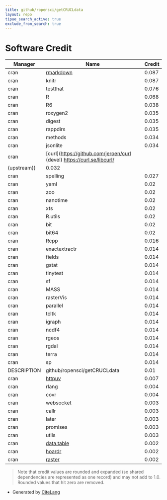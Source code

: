 ```yaml
---
title: github/ropensci/getCRUCLdata
layout: repo
tipue_search_active: true
exclude_from_search: true
---
```

# Software Credit

|Manager|Name|Credit|
|-------|----|------|
|cran|[rmarkdown](https://github.com/rstudio/rmarkdown)|0.087|
|cran|knitr|0.087|
|cran|testthat|0.076|
|cran|R|0.068|
|cran|R6|0.038|
|cran|roxygen2|0.035|
|cran|digest|0.035|
|cran|rappdirs|0.035|
|cran|methods|0.034|
|cran|jsonlite|0.034|
|cran|[curl](https://github.com/jeroen/curl (devel) https://curl.se/libcurl/
(upstream))|0.032|
|cran|spelling|0.027|
|cran|yaml|0.02|
|cran|zoo|0.02|
|cran|nanotime|0.02|
|cran|xts|0.02|
|cran|R.utils|0.02|
|cran|bit|0.02|
|cran|bit64|0.02|
|cran|Rcpp|0.016|
|cran|exactextractr|0.014|
|cran|fields|0.014|
|cran|gstat|0.014|
|cran|tinytest|0.014|
|cran|sf|0.014|
|cran|MASS|0.014|
|cran|rasterVis|0.014|
|cran|parallel|0.014|
|cran|tcltk|0.014|
|cran|igraph|0.014|
|cran|ncdf4|0.014|
|cran|rgeos|0.014|
|cran|rgdal|0.014|
|cran|terra|0.014|
|cran|sp|0.014|
|DESCRIPTION|github/ropensci/getCRUCLdata|0.01|
|cran|[httpuv](https://github.com/rstudio/httpuv)|0.007|
|cran|rlang|0.004|
|cran|covr|0.004|
|cran|websocket|0.003|
|cran|callr|0.003|
|cran|later|0.003|
|cran|promises|0.003|
|cran|utils|0.003|
|cran|[data.table](https://r-datatable.com)|0.002|
|cran|[hoardr](https://github.com/ropensci/hoardr)|0.002|
|cran|[raster](https://rspatial.org/raster)|0.002|


> Note that credit values are rounded and expanded (so shared dependencies are represented as one record) and may not add to 1.0. Rounded values that hit zero are removed.


- Generated by [CiteLang](https://github.com/vsoch/citelang)
